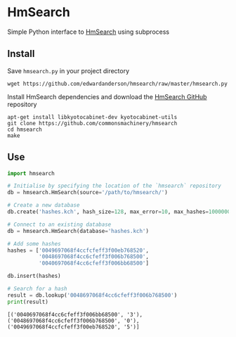 # HmSearch

Simple Python interface to [HmSearch](http://hmsearch.io/) using subprocess


## Install

Save `hmsearch.py` in your project directory
```
wget https://github.com/edwardanderson/hmsearch/raw/master/hmsearch.py 
```

Install HmSearch dependencies and download the [HmSearch GitHub](https://github.com/commonsmachinery/hmsearch) repository
```
apt-get install libkyotocabinet-dev kyotocabinet-utils
git clone https://github.com/commonsmachinery/hmsearch
cd hmsearch
make
```

## Use

~~~python
import hmsearch

# Initialise by specifying the location of the `hmsearch` repository
db = hmsearch.HmSearch(source='/path/to/hmsearch/')

# Create a new database
db.create('hashes.kch', hash_size=128, max_error=10, max_hashes=1000000)
~~~

~~~python
# Connect to an existing database
db = hmsearch.HmSearch(database='hashes.kch')

# Add some hashes
hashes = ['0049697068f4ccfcfeff3f00eb768520',
          '0048697068f4cc6cfeff3f006b768500',
          '0040697068f4cc6cfeff3f006bb68500']

db.insert(hashes)

# Search for a hash
result = db.lookup('0048697068f4cc6cfeff3f006b768500')
print(result)
~~~

~~~
[('0040697068f4cc6cfeff3f006bb68500', '3'), ('0048697068f4cc6cfeff3f006b768500', '0'), ('0049697068f4ccfcfeff3f00eb768520', '5')]
~~~
